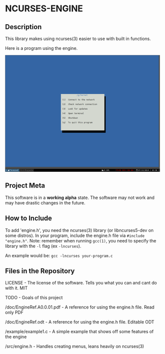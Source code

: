 # NCURSES-ENGINE

## Description

This library makes using ncurses(3) easier to use with built in functions.

Here is a program using the engine.

![UserInterfaceModule screenshot](https://github.com/mckenney5/ncurses-engine/raw/master/screenshot.png)

## Project Meta
This software is in a **working alpha** state.
The software may not work and may have drastic changes in the future.

## How to Include

To add 'engine.h', you need the ncurses(3) library (or libncurses5-dev on some distros). 
In your program, include the engine.h file via `#include "engine.h"`.
Note: remember when running `gcc(1)`, you need to specify 
the library with the `-l` flag (ex `-lncurses`).

An example would be:  `gcc -lncurses your-program.c`

## Files in the Repository

LICENSE -	The license of the software. Tells you what you can and cant do with it. MIT

TODO -	Goals of this project

/doc/EngineRef.A0.0.01.pdf -	A reference for using the engine.h file. Read only PDF

/doc/EngineRef.odt -	A reference for using the engine.h file. Editable ODT

/example/example1.c -	A simple example that shows off some features of the engine

/src/engine.h - Handles creating menus, leans heavily on ncurses(3)


